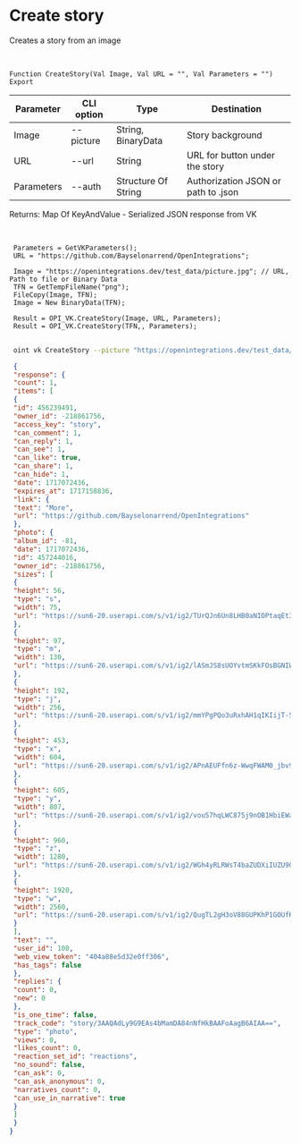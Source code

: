 ﻿---
sidebar_position: 7
---

# Create story
 Creates a story from an image


<br/>


`Function CreateStory(Val Image, Val URL = "", Val Parameters = "") Export`

 | Parameter | CLI option | Type | Destination |
 |-|-|-|-|
 | Image | --picture | String, BinaryData | Story background |
 | URL | --url | String | URL for button under the story |
 | Parameters | --auth | Structure Of String | Authorization JSON or path to .json |

 
 Returns: Map Of KeyAndValue - Serialized JSON response from VK

<br/>




```bsl title="Code example"
 Parameters = GetVKParameters();
 URL = "https://github.com/Bayselonarrend/OpenIntegrations";
 
 Image = "https://openintegrations.dev/test_data/picture.jpg"; // URL, Path to file or Binary Data
 TFN = GetTempFileName("png");
 FileCopy(Image, TFN);
 Image = New BinaryData(TFN);
 
 Result = OPI_VK.CreateStory(Image, URL, Parameters);
 Result = OPI_VK.CreateStory(TFN,, Parameters);
```
	


```sh title="CLI command example"
 
 oint vk CreateStory --picture "https://openintegrations.dev/test_data/picture.jpg" --url %url% --auth %auth%

```

```json title="Result"
 {
 "response": {
 "count": 1,
 "items": [
 {
 "id": 456239491,
 "owner_id": -218861756,
 "access_key": "story",
 "can_comment": 1,
 "can_reply": 1,
 "can_see": 1,
 "can_like": true,
 "can_share": 1,
 "can_hide": 1,
 "date": 1717072436,
 "expires_at": 1717158836,
 "link": {
 "text": "More",
 "url": "https://github.com/Bayselonarrend/OpenIntegrations"
 },
 "photo": {
 "album_id": -81,
 "date": 1717072436,
 "id": 457244016,
 "owner_id": -218861756,
 "sizes": [
 {
 "height": 56,
 "type": "s",
 "width": 75,
 "url": "https://sun6-20.userapi.com/s/v1/ig2/TUrQJn6Un8LHB0aNIOPtaqEt3K_J4tZbV2notqyJ1TUyHCj9m-bbiOZKm1u07WpGGAZfH1LFXbg95EM-uS0JHKX9.jpg?size=75x56&quality=95&type=story"
 },
 {
 "height": 97,
 "type": "m",
 "width": 130,
 "url": "https://sun6-20.userapi.com/s/v1/ig2/lASmJS8sUOYvtmSKkFOsBGNIWpcqoqenWSBOdBHSXQE9PuZjUx_aVVA3Zd6DOV08nssSEYQgXJ6Vam6TiPx2Lcpm.jpg?size=130x97&quality=95&type=story"
 },
 {
 "height": 192,
 "type": "j",
 "width": 256,
 "url": "https://sun6-20.userapi.com/s/v1/ig2/mmYPgPQo3uRxhAH1qIKIijT-5j87fr0A5PEe1X8k3kdo5MmagHYZIdECvXyFL9KubVsKzTZTWFJSQgskL5a09dhS.jpg?size=256x192&quality=95&type=story"
 },
 {
 "height": 453,
 "type": "x",
 "width": 604,
 "url": "https://sun6-20.userapi.com/s/v1/ig2/APnAEUFfn6z-WwqFWAM0_jbv9cRo4zrIPx3RSFrsSNdh8bXpv6438yZqB_BDM3pMfSfl6Gsx751T7mJ8yEf_zCi9.jpg?size=604x453&quality=95&type=story"
 },
 {
 "height": 605,
 "type": "y",
 "width": 807,
 "url": "https://sun6-20.userapi.com/s/v1/ig2/vou57hqLWC875j9nOB1HbiEWaVcSXCHmxNlyzyKEyKv6UO97Mm67PyKNftSvW0RvaHARFvl7Hc9noOv2TAV8Tq6X.jpg?size=807x605&quality=95&type=story"
 },
 {
 "height": 960,
 "type": "z",
 "width": 1280,
 "url": "https://sun6-20.userapi.com/s/v1/ig2/WGh4yRLRWsT4baZUDXiIUZU90sFYcZKcme9nnAPSy8CW_uYDQRDQSy8s0SkNRDEBteCyRBPG0Ka7tPwRQzp5M6Cx.jpg?size=1280x960&quality=95&type=story"
 },
 {
 "height": 1920,
 "type": "w",
 "width": 2560,
 "url": "https://sun6-20.userapi.com/s/v1/ig2/QugTL2gH3oV88GUPKhP1GOUfKWONc8iSt_v-Qt6TOsmioQPJ9nyq4L2a1yBHu2eSJKjsql1VhMtEx6wpt3fVVnly.jpg?size=2560x1920&quality=95&type=story"
 }
 ],
 "text": "",
 "user_id": 100,
 "web_view_token": "404a88e5d32e0ff306",
 "has_tags": false
 },
 "replies": {
 "count": 0,
 "new": 0
 },
 "is_one_time": false,
 "track_code": "story/3AAQAdLy9G9EAs4bMamDA84nNfHkBAAFoAagB6AIAA==",
 "type": "photo",
 "views": 0,
 "likes_count": 0,
 "reaction_set_id": "reactions",
 "no_sound": false,
 "can_ask": 0,
 "can_ask_anonymous": 0,
 "narratives_count": 0,
 "can_use_in_narrative": true
 }
 ]
 }
}
```
